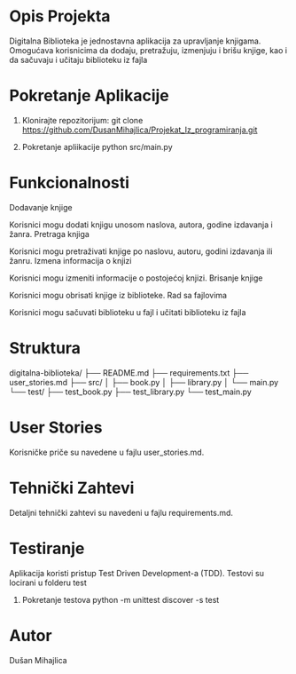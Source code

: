 # Opis Projekta
Digitalna Biblioteka je jednostavna aplikacija za upravljanje knjigama. Omogućava korisnicima da dodaju, pretražuju, izmenjuju i brišu knjige, kao i da sačuvaju i učitaju biblioteku iz fajla

# Pokretanje Aplikacije

1. Klonirajte repozitorijum:
git clone https://github.com/DusanMihajlica/Projekat_Iz_programiranja.git

2. Pokretanje apliikacije
python src/main.py

# Funkcionalnosti
Dodavanje knjige

Korisnici mogu dodati knjigu unosom naslova, autora, godine izdavanja i žanra.
Pretraga knjiga

Korisnici mogu pretraživati knjige po naslovu, autoru, godini izdavanja ili žanru.
Izmena informacija o knjizi

Korisnici mogu izmeniti informacije o postojećoj knjizi.
Brisanje knjige

Korisnici mogu obrisati knjige iz biblioteke.
Rad sa fajlovima

Korisnici mogu sačuvati biblioteku u fajl i učitati biblioteku iz fajla

# Struktura
digitalna-biblioteka/
├── README.md
├── requirements.txt
├── user_stories.md
├── src/
│   ├── book.py
│   ├── library.py
│   └── main.py
└── test/
    ├── test_book.py
    ├── test_library.py
    └── test_main.py

# User Stories
Korisničke priče su navedene u fajlu user_stories.md.

# Tehnički Zahtevi
Detaljni tehnički zahtevi su navedeni u fajlu requirements.md.

# Testiranje
Aplikacija koristi pristup Test Driven Development-a (TDD). Testovi su locirani u folderu test
1. Pokretanje testova
python -m unittest discover -s test

# Autor
Dušan Mihajlica